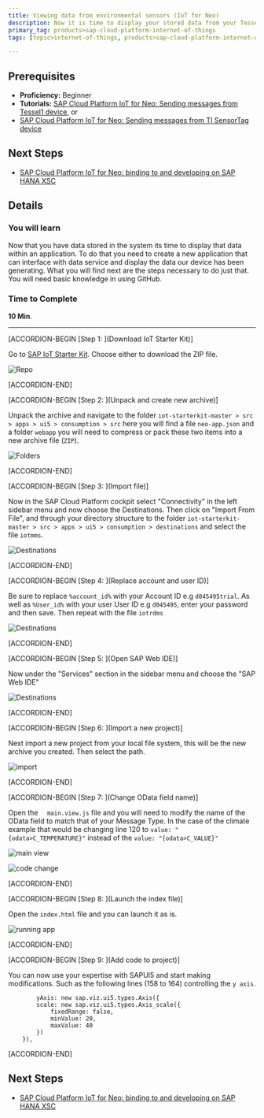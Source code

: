 ```yaml
---
title: Viewing data from environmental sensors (IoT for Neo)
description: Now it is time to display your stored data from your Tessel device using SAPUI5 and SAP Web IDE
primary_tag: products>sap-cloud-platform-internet-of-things
tags: [topic>internet-of-things, products>sap-cloud-platform-internet-of-things, products>sap-hana, tutorial>beginner ]

---
```


## Prerequisites  
- **Proficiency:** Beginner
- **Tutorials:**  [SAP Cloud Platform IoT for Neo: Sending messages from Tessel1 device](https://www.sap.com/developer/tutorials/iot-part8-hcp-services-tessel.html), or
- [SAP Cloud Platform IoT for Neo: Sending messages from TI SensorTag device](https://www.sap.com/developer/tutorials/iot-part11-hcp-services-ti.html)

## Next Steps
- [SAP Cloud Platform IoT for Neo: binding to and developing on SAP HANA XSC](https://www.sap.com/developer/tutorials/iot-part10-hcp-services-hanaxs.html)


## Details
### You will learn  
Now that you have data stored in the system its time to display that data within an application. To do that you need to create a new application that can interface with data service and display the data our device has been generating. What you will find next are the steps necessary to do just that. You will need basic knowledge in using GitHub.


### Time to Complete
**10 Min**.

---
[ACCORDION-BEGIN [Step 1: ](Download IoT Starter Kit)]

Go to [SAP IoT Starter Kit](https://github.com/SAP/iot-starterkit). Choose either to download the ZIP file.

![Repo](1.png)


[ACCORDION-END]

[ACCORDION-BEGIN [Step 2: ](Unpack and create new archive)]

Unpack the archive and navigate to the folder `iot-starterkit-master > src > apps > ui5 > consumption > src` here you will find a file `neo-app.json` and a folder `webapp` you will need to compress or pack these two items into a new archive file (`ZIP`).

![Folders](2.png)


[ACCORDION-END]

[ACCORDION-BEGIN [Step 3: ](Import file)]

Now in the SAP Cloud Platform cockpit select "Connectivity" in the left sidebar menu and now choose the Destinations. Then click on "Import From File", and through your directory structure to the folder `iot-starterkit-master > src > apps > ui5 > consumption > destinations` and select the file `iotmms`.

![Destinations](3.png)


[ACCORDION-END]

[ACCORDION-BEGIN [Step 4: ](Replace account and user ID)]

Be sure to replace `%account_id%` with your Account ID e.g `d045495trial`. As well as `%User_id%` with your user User ID e.g `d045495`, enter your password and then save. Then repeat with the file `iotrdms`![Destinations](4.png)
[ACCORDION-END][ACCORDION-BEGIN [Step 5: ](Open SAP Web IDE)]Now under the "Services" section in the sidebar menu and choose the "SAP Web IDE"

![Destinations](5.png)


[ACCORDION-END]

[ACCORDION-BEGIN [Step 6: ](Import a new project)]

Next import a new project from your local file system, this will be the new archive you created. Then select the path.

![import](6.png)


[ACCORDION-END]

[ACCORDION-BEGIN [Step 7: ](Change OData field name)]

Open the `	main.view.js` file and you will need to modify the name of the OData field to match that of your Message Type. In the case of the climate example that would be changing line 120 to `value: "{odata>C_TEMPERATURE}"` instead of the `value: "{odata>C_VALUE}"`

![main view](8.png)

![code change](9.png)


[ACCORDION-END]

[ACCORDION-BEGIN [Step 8: ](Launch the index file)]

Open the `index.html` file and you can launch it as is.
![running app](7.png)


[ACCORDION-END]

[ACCORDION-BEGIN [Step 9: ](Add code to project)]

You can now use your expertise with SAPUI5 and start making modifications. Such as the following lines (158 to 164) controlling the `y axis`.

```
		yAxis: new sap.viz.ui5.types.Axis({
		scale: new sap.viz.ui5.types.Axis_scale({
			fixedRange: false,
			minValue: 20,
			maxValue: 40
		})
	}),
```


[ACCORDION-END]



## Next Steps
- [SAP Cloud Platform IoT for Neo: binding to and developing on SAP HANA XSC](https://www.sap.com/developer/tutorials/iot-part10-hcp-services-hanaxs.html)

